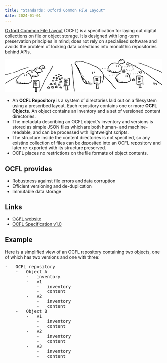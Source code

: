 ```yaml
---
title: "Standards: Oxford Common File Layout"
date: 2024-01-01
---
```



[Oxford Common File Layout](https://ocfl.io/) (OCFL)  is a specification for laying out digital collections on file or object storage. It is designed with long-term preservation principles in mind; does not rely on specialised software and avoids the problem of locking data collections into monolithic repositories behind APIs.

<div class="my-8">
<img src="./ocfl.png" alt="A cartoon representing an OCFL repository as a set of parallel fields containing lumps representing data payloads" />
</div>

-   An **OCFL Repository** is a system of directories laid out on a filesystem using a prescribed layout. Each repository contains one or more **OCFL Objects**. An object contains an inventory and a set of versioned content directories.
-   The metadata describing an OCFL object's inventory and versions is stored as simple JSON files which are both human- and machine-readable, and can be processed with lightweight scripts.
-   The structure inside the content directories is not specified, so any existing collection of files can be deposited into an OCFL repository and later re-exported with its structure preserved.
-   OCFL places no restrictions on the file formats of object contents.

<div class="mt-8"></div>

## OCFL provides

-   Robustness against file errors and data corruption
-   Efficient versioning and de-duplication
-   Immutable data storage

<div class="mt-8"></div>

## Links

-   [OCFL website](https://ocfl.io/)
-   [OCFL Specification v1.0](https://ocfl.io/1.0/spec/)

<div class="mt-8"></div>

## Example

Here is a simplified view of an OCFL repository containing two objects, one of which has two versions and one with three:

<pre class="bg-black text-white p-8">
-   OCFL repository
    -   Object A
        -   inventory
        -   v1
            -   inventory
            -   content
        -   v2
            -   inventory
            -   content
    -   Object B
        -   v1
            -   inventory
            -   content
        -   v2
            -   inventory
            -   content
        -   v3
            -   inventory
            -   content
</pre>
